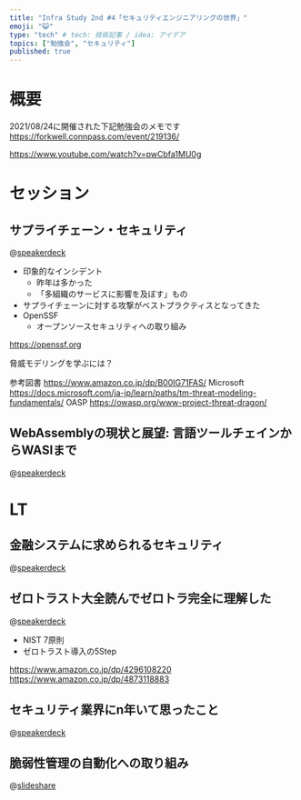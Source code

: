 ```yaml
---
title: "Infra Study 2nd #4「セキュリティエンジニアリングの世界」"
emoji: "😺"
type: "tech" # tech: 技術記事 / idea: アイデア
topics: ["勉強会", "セキュリティ"]
published: true
---
```

# 概要

2021/08/24に開催された下記勉強会のメモです
https://forkwell.connpass.com/event/219136/

https://www.youtube.com/watch?v=pwCbfa1MU0g

# セッション

## サプライチェーン・セキュリティ

@[speakerdeck](87e73c63c87943d695e7531f33e03fc9)


- 印象的なインシデント
  - 昨年は多かった
  - 「多組織のサービスに影響を及ぼす」もの
- サプライチェーンに対する攻撃がベストプラクティスとなってきた
- OpenSSF
  - オープンソースセキュリティへの取り組み

https://openssf.org

脅威モデリングを学ぶには？

参考図書
https://www.amazon.co.jp/dp/B00IG71FAS/
Microsoft
https://docs.microsoft.com/ja-jp/learn/paths/tm-threat-modeling-fundamentals/
OASP
https://owasp.org/www-project-threat-dragon/


## WebAssemblyの現状と展望: 言語ツールチェインからWASIまで

@[speakerdeck](198f3cde846a455b85d44c4c70c0588b)

# LT

## 金融システムに求められるセキュリティ

@[speakerdeck](20bd683137584d1b94d87ccd367ceaeb)

## ゼロトラスト大全読んでゼロトラ完全に理解した

@[speakerdeck](6873d61c34f947dda3eaa762a1175a85)

- NIST 7原則
- ゼロトラスト導入の5Step

https://www.amazon.co.jp/dp/4296108220
https://www.amazon.co.jp/dp/4873118883

## セキュリティ業界にn年いて思ったこと

@[speakerdeck](d01ba2e7cd2f40a1b44fcc360dfd44fb)


## 脆弱性管理の自動化への取り組み

@[slideshare](qjQWJAtaJXbxSP)
